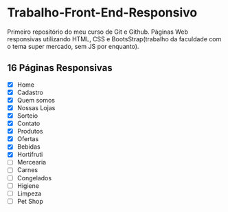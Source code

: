 # Trabalho-Front-End-Responsivo
 Primeiro repositório do meu curso de Git e Github. Páginas Web responsivas utilizando HTML, CSS e BootsStrap(trabalho da faculdade com o tema super mercado, sem JS por enquanto). 
## 16 Páginas Responsivas
- [x] Home
- [x] Cadastro
- [x] Quem somos
- [x] Nossas Lojas
- [x] Sorteio
- [x] Contato
- [x] Produtos
- [x] Ofertas
- [x] Bebidas
- [x] Hortifruti
- [ ] Mercearia
- [ ] Carnes
- [ ] Congelados
- [ ] Higiene
- [ ] Limpeza
- [ ] Pet Shop
